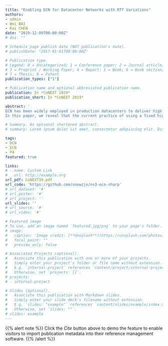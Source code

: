```yaml
---
title: "Enabling ECN for Datacenter Networks with RTT Variations"
authors:
- admin
- Wei BAI
- Kai CHEN
date: "2019-12-09T00:00:00Z"
# doi: ""

# Schedule page publish date (NOT publication's date).
# publishDate: "2017-01-01T00:00:00Z"

# Publication type.
# Legend: 0 = Uncategorized; 1 = Conference paper; 2 = Journal article;
# 3 = Preprint / Working Paper; 4 = Report; 5 = Book; 6 = Book section;
# 7 = Thesis; 8 = Patent
publication_types: ["1"]

# Publication name and optional abbreviated publication name.
publication: In *CoNEXT 2019*
publication_short: In *CoNEXT 2019*

abstract: '
ECN has been widely employed in production datacenters to deliver high throughput low latency communications. Despite being successful, prior ECN-based transports have an important drawback: they adopt a fixed RTT value in calculating instantaneous ECN marking threshold while overlooking the RTT variations in practice.
In this paper, we reveal that the current practice of using a fixed high-percentile RTT for ECN threshold calculation can lead to persistent queue buildups, significantly increasing packet latency. On the other hand, directly adopting lower percentile RTTs results in throughput degradation. To handle the problem, we introduce ECN$^\\sharp$\\xspac, a simple yet effective solution to enable ECN for RTT variations. At its heart, \sys inherits the current instantaneous ECN marking (based on a high-percentile RTT) to achieve high throughput and burst tolerance, while further marking packets (conservatively) upon detecting long-term queue buildups to eliminate unnecessary queueing delay without degrading throughput. We implement ECN$^\\sharp$\\xspac on a Barefoot Tofino switch and evaluate it through extensive testbed experiments and large-scale simulations. Our evaluation confirms that ECN$^\\sharp$\\xspac can effectively reduce latency without hurting throughput. For example, compared to the current practice, ECN$^\\sharp$\\xspac achieves up to $23.4\\%$ ($31.2\\%$) lower average (99th percentile) flow completion time (FCT) for short flows while delivering similar FCT for large flows under production workloads.'

# Summary. An optional shortened abstract.
# summary: Lorem ipsum dolor sit amet, consectetur adipiscing elit. Duis posuere tellus ac convallis placerat. Proin tincidunt magna sed ex sollicitudin condimentum.

tags:
- DCN
- ECN
- P4
featured: true

links:
# - name: Custom Link
#   url: http://example.org
url_pdf: CoNEXT19.pdf
url_code: 'https://github.com/snowzjx/ns3-ecn-sharp'
# url_dataset: '#'
# url_poster: '#'
# url_project: ''
url_slides: ''
# url_source: '#'
# url_video: '#'

# Featured image
# To use, add an image named `featured.jpg/png` to your page's folder. 
# image:
#   caption: 'Image credit: [**Unsplash**](https://unsplash.com/photos/pLCdAaMFLTE)'
#   focal_point: ""
#   preview_only: false

# Associated Projects (optional).
#   Associate this publication with one or more of your projects.
#   Simply enter your project's folder or file name without extension.
#   E.g. `internal-project` references `content/project/internal-project/index.md`.
#   Otherwise, set `projects: []`.
# projects:
# - internal-project

# Slides (optional).
#   Associate this publication with Markdown slides.
#   Simply enter your slide deck's filename without extension.
#   E.g. `slides: "example"` references `content/slides/example/index.md`.
#   Otherwise, set `slides: ""`.
# slides: example
---
```


{{% alert note %}}
Click the *Cite* button above to demo the feature to enable visitors to import publication metadata into their reference management software.
{{% /alert %}}

<!-- {{% alert note %}}
Click the *Slides* button above to demo Academic's Markdown slides feature.
{{% /alert %}} -->

<!-- Supplementary notes can be added here, including [code and math](https://sourcethemes.com/academic/docs/writing-markdown-latex/). -->

